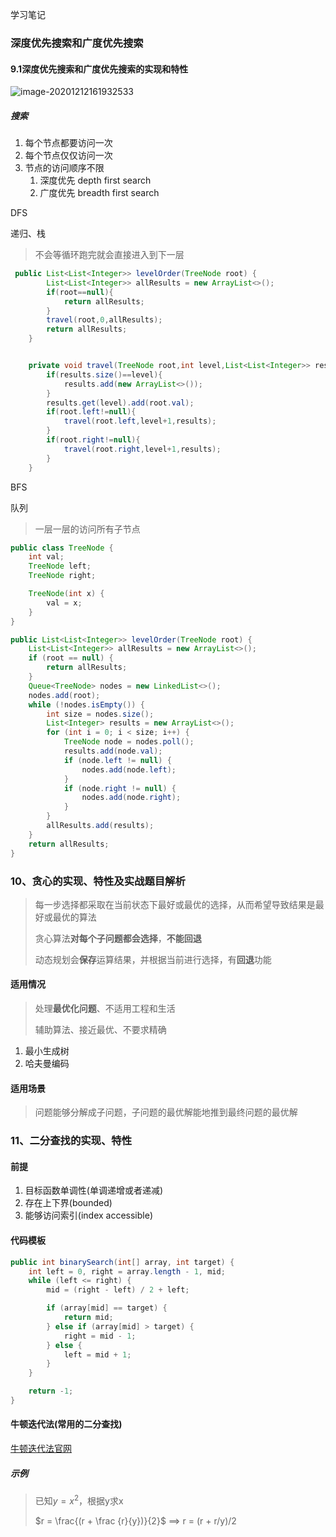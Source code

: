 学习笔记



### 深度优先搜索和广度优先搜索

#### 9.1深度优先搜索和广度优先搜索的实现和特性

![image-20201212161932533](E:\picture\typora\image-20201212161932533.png)

##### 搜索

1. 每个节点都要访问一次
2. 每个节点仅仅访问一次
3. 节点的访问顺序不限
   1. 深度优先 depth first search
   2. 广度优先 breadth first search 

DFS

递归、栈

> 不会等循环跑完就会直接进入到下一层

```java
 public List<List<Integer>> levelOrder(TreeNode root) {
        List<List<Integer>> allResults = new ArrayList<>();
        if(root==null){
            return allResults;
        }
        travel(root,0,allResults);
        return allResults;
    }


    private void travel(TreeNode root,int level,List<List<Integer>> results){
        if(results.size()==level){
            results.add(new ArrayList<>());
        }
        results.get(level).add(root.val);
        if(root.left!=null){
            travel(root.left,level+1,results);
        }
        if(root.right!=null){
            travel(root.right,level+1,results);
        }
    }
```

BFS

队列

> 一层一层的访问所有子节点

```java
public class TreeNode {
    int val;
    TreeNode left;
    TreeNode right;

    TreeNode(int x) {
        val = x;
    }
}

public List<List<Integer>> levelOrder(TreeNode root) {
    List<List<Integer>> allResults = new ArrayList<>();
    if (root == null) {
        return allResults;
    }
    Queue<TreeNode> nodes = new LinkedList<>();
    nodes.add(root);
    while (!nodes.isEmpty()) {
        int size = nodes.size();
        List<Integer> results = new ArrayList<>();
        for (int i = 0; i < size; i++) {
            TreeNode node = nodes.poll();
            results.add(node.val);
            if (node.left != null) {
                nodes.add(node.left);
            }
            if (node.right != null) {
                nodes.add(node.right);
            }
        }
        allResults.add(results);
    }
    return allResults;
}
```

### 10、贪心的实现、特性及实战题目解析

> 每一步选择都采取在当前状态下最好或最优的选择，从而希望导致结果是最好或最优的算法
>
> 贪心算法**对每个子问题都会选择**，**不能回退**
>
> 动态规划会**保存**运算结果，并根据当前进行选择，有**回退**功能

#### 适用情况 

> 处理**最优化问题**、不适用工程和生活
>
> 辅助算法、接近最优、不要求精确

1. 最小生成树
2. 哈夫曼编码

#### 适用场景

> 问题能够分解成子问题，子问题的最优解能地推到最终问题的最优解

### 11、二分查找的实现、特性

#### 前提

1. 目标函数单调性(单调递增或者递减)
2. 存在上下界(bounded)
3. 能够访问索引(index accessible)

#### 代码模板

```java
public int binarySearch(int[] array, int target) {
    int left = 0, right = array.length - 1, mid;
    while (left <= right) {
        mid = (right - left) / 2 + left;

        if (array[mid] == target) {
            return mid;
        } else if (array[mid] > target) {
            right = mid - 1;
        } else {
            left = mid + 1;
        }
    }

    return -1;
}
```

#### 牛顿迭代法(常用的二分查找)

[牛顿迭代法官网](https://www.beyond3d.com/content/articles/8/)

##### 示例

>  已知$y = x^2$，根据y求x
>
>  $r = \frac{(r +  \frac {r}{y})}{2}$ ==> r = (r  + r/y)/2